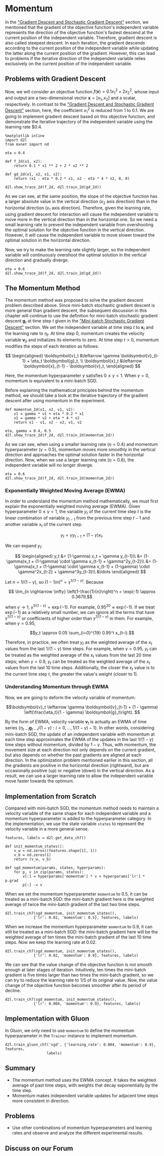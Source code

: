 # Momentum

In the ["Gradient Descent and Stochastic Gradient Descent"](./gd-sgd.md) section, we mentioned that the gradient of the objective function's independent variable represents the direction of the objective function's fastest descend at the current position of the independent variable. Therefore, gradient descent is also called steepest descent. In each iteration, the gradient descends according to the current position of the independent variable while updating the latter along the current position of the gradient. However, this can lead to problems if the iterative direction of the independent variable relies exclusively on the current position of the independent variable.


## Problems with Gradient Descent

Now, we will consider an objective function $f(\boldsymbol{x})=0.1x_1^2+2x_2^2$, whose input and output are a two-dimensional vector $\boldsymbol{x} = [x_1, x_2]$ and a scalar, respectively. In contrast to the ["Gradient Descent and Stochastic Gradient Descent"](./gd-sgd.md) section, here, the coefficient $x_1^2$ is reduced from $1$ to $0.1$. We are going to implement gradient descent based on this objective function, and demonstrate the iterative trajectory of the independent variable using the learning rate $0.4.

```{.python .input  n=3}
%matplotlib inline
import d2l
from mxnet import nd

eta = 0.4

def f_2d(x1, x2):
    return 0.1 * x1 ** 2 + 2 * x2 ** 2

def gd_2d(x1, x2, s1, s2):
    return (x1 - eta * 0.2 * x1, x2 - eta * 4 * x2, 0, 0)

d2l.show_trace_2d(f_2d, d2l.train_2d(gd_2d))
```

As we can see, at the same position, the slope of the objective function has a larger absolute value in the vertical direction ($x_2$ axis direction) than in the horizontal direction ($x_1$ axis direction). Therefore, given the learning rate, using gradient descent for interaction will cause the independent variable to move more in the vertical direction than in the horizontal one. So we need a small learning rate to prevent the independent variable from overshooting the optimal solution for the objective function in the vertical direction. However, it will cause the independent variable to move slower toward the optimal solution in the horizontal direction.

Now, we try to make the learning rate slightly larger, so the independent variable will continuously overshoot the optimal solution in the vertical direction and gradually diverge.

```{.python .input  n=4}
eta = 0.6
d2l.show_trace_2d(f_2d, d2l.train_2d(gd_2d))
```

## The Momentum Method

The momentum method was proposed to solve the gradient descent problem described above. Since mini-batch stochastic gradient descent is more general than gradient descent, the subsequent discussion in this chapter will continue to use the definition for mini-batch stochastic gradient descent $\boldsymbol{g}_t$ at time step $t$ given in the ["Mini-batch Stochastic Gradient Descent"](minibatch-sgd.md) section. We set the independent variable at time step $t$ to $\boldsymbol{x}_t$ and the learning rate to $\eta_t$.
At time step $0$, momentum creates the velocity variable $\boldsymbol{v}_0$ and initializes its elements to zero. At time step $t>0$, momentum modifies the steps of each iteration as follows:

$$
\begin{aligned}
\boldsymbol{v}_t &\leftarrow \gamma \boldsymbol{v}_{t-1} + \eta_t \boldsymbol{g}_t, \\
\boldsymbol{x}_t &\leftarrow \boldsymbol{x}_{t-1} - \boldsymbol{v}_t,
\end{aligned}
$$

Here, the momentum hyperparameter $\gamma$ satisfies $0 \leq \gamma < 1$. When $\gamma=0$, momentum is equivalent to a mini-batch SGD.

Before explaining the mathematical principles behind the momentum method, we should take a look at the iterative trajectory of the gradient descent after using momentum in the experiment.

```{.python .input  n=5}
def momentum_2d(x1, x2, v1, v2):
    v1 = gamma * v1 + eta * 0.2 * x1
    v2 = gamma * v2 + eta * 4 * x2
    return x1 - v1, x2 - v2, v1, v2

eta, gamma = 0.4, 0.5
d2l.show_trace_2d(f_2d, d2l.train_2d(momentum_2d))
```

As we can see, when using a smaller learning rate ($\eta=0.4$) and momentum hyperparameter ($\gamma=0.5$), momentum moves more smoothly in the vertical direction and approaches the optimal solution faster in the horizontal direction. Now, when we use a larger learning rate ($\eta=0.6$), the independent variable will no longer diverge.

```{.python .input  n=11}
eta = 0.6
d2l.show_trace_2d(f_2d, d2l.train_2d(momentum_2d))
```

### Exponentially Weighted Moving Average (EWMA)

In order to understand the momentum method mathematically, we must first explain the exponentially weighted moving average (EWMA). Given hyperparameter $0 \leq \gamma < 1$, the variable $y_t$ of the current time step $t$ is the linear combination of variable $y_{t-1}$ from the previous time step $t-1$ and another variable $x_t$ of the current step.

$$y_t = \gamma y_{t-1} + (1-\gamma) x_t.$$

We can expand $y_t$:

$$
\begin{aligned}
y_t  &= (1-\gamma) x_t + \gamma y_{t-1}\\
         &= (1-\gamma)x_t + (1-\gamma) \cdot \gamma x_{t-1} + \gamma^2y_{t-2}\\
         &= (1-\gamma)x_t + (1-\gamma) \cdot \gamma x_{t-1} + (1-\gamma) \cdot \gamma^2x_{t-2} + \gamma^3y_{t-3}\\
         &\ldots
\end{aligned}
$$

Let $n = 1/(1-\gamma)$, so $\left(1-1/n\right)^n = \gamma^{1/(1-\gamma)}$. Because

$$ \lim_{n \rightarrow \infty}  \left(1-\frac{1}{n}\right)^n = \exp(-1) \approx 0.3679,$$

when $\gamma \rightarrow 1$, $\gamma^{1/(1-\gamma)}=\exp(-1)$. For example, $0.95^{20} \approx \exp(-1)$. If we treat $\exp(-1)$ as a relatively small number, we can ignore all the terms that have $\gamma^{1/(1-\gamma)}$ or coefficients of higher order than $\gamma^{1/(1-\gamma)}$ in them. For example, when $\gamma=0.95$,

$$y_t \approx 0.05 \sum_{i=0}^{19} 0.95^i x_{t-i}.$$

Therefore, in practice, we often treat $y_t$ as the weighted average of the $x_t$ values from the last $1/(1-\gamma)$ time steps. For example, when $\gamma = 0.95$, $y_t$ can be treated as the weighted average of the $x_t$ values from the last 20 time steps; when $\gamma = 0.9$, $y_t$ can be treated as the weighted average of the $x_t$ values from the last 10 time steps. Additionally, the closer the $x_t$ value is to the current time step $t$, the greater the value's weight (closer to 1).


### Understanding Momentum through EWMA

Now, we are going to deform the velocity variable of momentum:

$$\boldsymbol{v}_t \leftarrow \gamma \boldsymbol{v}_{t-1} + (1 - \gamma) \left(\frac{\eta_t}{1 - \gamma} \boldsymbol{g}_t\right). $$

By the form of EWMA, velocity variable $\boldsymbol{v}_t$ is actually an EWMA of time series $\{\eta_{t-i}\boldsymbol{g}_{t-i} /(1-\gamma):i=0,\ldots,1/(1-\gamma)-1\}$. In other words, considering mini-batch SGD, the update of an independent variable with momentum at each time step approximates the EWMA of the updates in the last $1/(1-\gamma)$ time steps without momentum, divided by $1-\gamma$. Thus, with momentum, the movement size at each direction not only depends on the current gradient, but also depends on whether the past gradients are aligned at each direction. In the optimization problem mentioned earlier in this section, all the gradients are positive in the horizontal direction (rightward), but are occasionally positive (up) or negative (down) in the vertical direction. As a result, we can use a larger learning rate to allow the independent variable move faster towards the optimum.

## Implementation from Scratch

Compared with mini-batch SGD, the momentum method needs to maintain a velocity variable of the same shape for each independent variable and a momentum hyperparameter is added to the hyperparameter category. In the implementation, we use the state variable `states` to represent the velocity variable in a more general sense.

```{.python .input  n=13}
features, labels = d2l.get_data_ch7()

def init_momentum_states():
    v_w = nd.zeros((features.shape[1], 1))
    v_b = nd.zeros(1)
    return (v_w, v_b)

def sgd_momentum(params, states, hyperparams):
    for p, v in zip(params, states):
        v[:] = hyperparams['momentum'] * v + hyperparams['lr'] * p.grad
        p[:] -= v
```

When we set the momentum hyperparameter `momentum` to 0.5, it can be treated as a mini-batch SGD: the mini-batch gradient here is the weighted average of twice the mini-batch gradient of the last two time steps.

```{.python .input  n=15}
d2l.train_ch7(sgd_momentum, init_momentum_states(),
             {'lr': 0.02, 'momentum': 0.5}, features, labels)
```

When we increase the momentum hyperparameter `momentum` to 0.9, it can still be treated as a mini-batch SGD: the mini-batch gradient here will be the weighted average of ten times the mini-batch gradient of the last 10 time steps. Now we keep the learning rate at 0.02.

```{.python .input  n=8}
d2l.train_ch7(sgd_momentum, init_momentum_states(),
             {'lr': 0.02, 'momentum': 0.9}, features, labels)
```

We can see that the value change of the objective function is not smooth enough at later stages of iteration. Intuitively, ten times the mini-batch gradient is five times larger than two times the mini-batch gradient, so we can try to reduce the learning rate to 1/5 of its original value. Now, the value change of the objective function becomes smoother after its period of decline.

```{.python .input}
d2l.train_ch7(sgd_momentum, init_momentum_states(),
             {'lr': 0.004, 'momentum': 0.9}, features, labels)
```

## Implementation with Gluon

In Gluon, we only need to use `momentum` to define the momentum hyperparameter in the `Trainer` instance to implement momentum.

```{.python .input  n=9}
d2l.train_gluon_ch7('sgd', {'learning_rate': 0.004, 'momentum': 0.9}, features,
                   labels)
```

## Summary

* The momentum method uses the EWMA concept. It takes the weighted average of past time steps, with weights that decay exponentially by the time step.
* Momentum makes independent variable updates for adjacent time steps more consistent in direction.

## Problems

* Use other combinations of momentum hyperparameters and learning rates and observe and analyze the different experimental results.

## Discuss on our Forum

<div id="discuss" topic_id="2374"></div>
